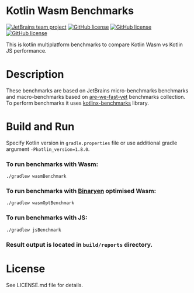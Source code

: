 # Kotlin Wasm Benchmarks

[![JetBrains team project](https://jb.gg/badges/team.svg?style=flat)](https://confluence.jetbrains.com/display/ALL/JetBrains+on+GitHub)
[![GitHub license](https://img.shields.io/badge/license-Apache%20License%202.0-blue.svg?style=flat)](http://www.apache.org/licenses/LICENSE-2.0)
[![GitHub license](https://img.shields.io/badge/license-BSD%20License%202.0-blue.svg?style=flat)](http://www.opensource.org/licenses/bsd-license.php)
[![GitHub license](https://img.shields.io/badge/license-MIT%20License%202.0-blue.svg?style=flat)](https://opensource.org/license/mit/)

This is kotlin multiplatform benchmarks to compare Kotlin Wasm vs Kotlin JS performance.

# Description
These benchmarks are based on JetBrains micro-benchmarks benchmarks and macro-benchmarks based on [are-we-fast-yet](https://github.com/smarr/are-we-fast-yet) benchmarks collection.
To perform benchmarks it uses [kotlinx-benchmarks](https://github.com/Kotlin/kotlinx-benchmark) library.

# Build and Run
Specify Kotlin version in `gradle.properties` file or use additional gradle argument `-Pkotlin_version=1.8.0`.

### To run benchmarks with Wasm:

`./gradlew wasmBenchmark`

### To run benchmarks with [Binaryen](https://github.com/WebAssembly/binaryen) optimised Wasm:

`./gradlew wasmOptBenchmark`

### To run benchmarks with JS:

`./gradlew jsBenchmark`

### Result output is located in `build/reports` directory.

# License
See LICENSE.md file for details.

